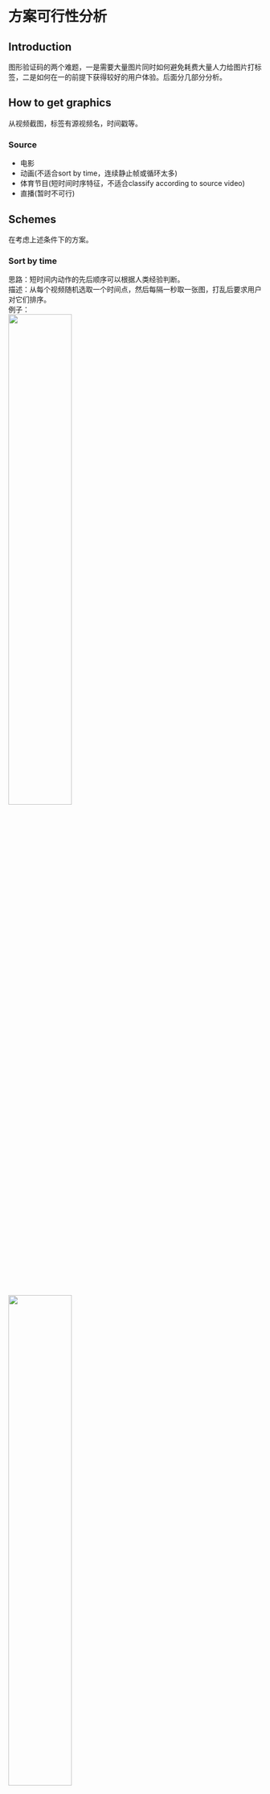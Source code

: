 # 方案可行性分析
## Introduction
图形验证码的两个难题，一是需要大量图片同时如何避免耗费大量人力给图片打标签，二是如何在一的前提下获得较好的用户体验。后面分几部分分析。

## How to get graphics
从视频截图，标签有源视频名，时间戳等。
### Source
+ 电影
+ 动画(不适合sort by time，连续静止帧或循环太多)
+ 体育节目(短时间时序特征，不适合classify according to source video)
+ 直播(暂时不可行)

## Schemes
在考虑上述条件下的方案。
### Sort by time
思路：短时间内动作的先后顺序可以根据人类经验判断。<br>
描述：从每个视频随机选取一个时间点，然后每隔一秒取一张图，打乱后要求用户对它们排序。<br>
例子： <br>
<img src="src/output0_3.jpg" width="50%" height="50%">
<img src="src/output0_1.jpg" width="50%" height="50%">
<img src="src/output0_0.jpg" width="50%" height="50%">
<img src="src/output0_2.jpg" width="50%" height="50%">
<img src="src/output0_4.jpg" width="50%" height="50%">
### Classify according to source video
思路：来自于同一视频的图片有更大可能被人类划分到一组，即使这个人没看过这个视频<br>
描述：从每个视频随机截取5个图片，将多组图片混合，要求用户对来自同一视频的图片分入一组。<br>
例子：<br>
<img src="src/output2_4.jpg" width="50%" height="50%">
<img src="src/output1_4.jpg" width="50%" height="50%">
<img src="src/output2_3.jpg" width="50%" height="50%">
<img src="src/output2_1.jpg" width="50%" height="50%">
<img src="src/output1_2.jpg" width="50%" height="50%">
<img src="src/output2_0.jpg" width="50%" height="50%">
<img src="src/output1_3.jpg" width="50%" height="50%">
<img src="src/output1_1.jpg" width="50%" height="50%">
<img src="src/output2_2.jpg" width="50%" height="50%">
<img src="src/output1_0.jpg" width="50%" height="50%">
<br>具体哪个对用户而言体验更好，有待测试

## Determine whether or not user is human
决定验证码任务后，一个重要问题是，对目前的方案来看，随机截取图片虽然加大了机器的难度，但对用户来说也很有可能无法完成验证任务。这里讨论一下处理这个问题的可能可行方案。<br>
### reuse of user data
主要思路：根据验证通过的用户的数据判断后续用户是否能验证通过 <br>
思路来源：re-captcha <br>
具体描述：想法和re-captcha类似，只不过是把收集的数据反馈回验证过程。举例来说，验证任务是对两组图片排序，第一组如果排序正确，则验证通过，同时记录用户对第二组排序结果。通过记录大量用户结果，正确率超过阈值的则可以在以后成为第一组。<br>
之所以要这么做，是因为图片是随机采取的，这样尽量过滤掉一些不适合用来验证的样本，同时不影响用户正常验证。在理想情况下，通过验证的样本应该始终能让人类保持较高的通过率。
### 内隐式
主要思路：也许人类在完成一项任务时会有明显倾向，可以作为特征区分人与机器 <br>
思路来源：《神经科学与密码学交汇:通过密码原语抵御软磨硬泡式攻击》<br>
具体描述：具体还没想好，思路也是来源于一个假设：人类作为人类社会的一员，会在同一时间段表现出相同的特征。这些特征也许是人类自己也难以认识到的，但是在完成一些主观性很强的任务时，会表现出来一样的趋势。(一个例子，温度也许会影响人类对不同色调图的选择)这个假设如何验证，以及如果是成立的，又如何设计验证码，暂时无法完成。

## TODO
+ 什么样的视频适合取样。
+ 以及需要大量实验验证可行性。
+ 图片尺寸问题暂时还没处理。
+ 是否真的能区别人与机器，还需要考虑怎么验证。
